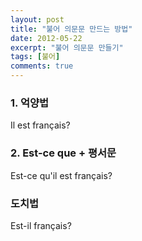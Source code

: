 ```yaml
---
layout: post
title: "불어 의문문 만드는 방법"
date: 2012-05-22
excerpt: "불어 의문문 만들기"
tags: [불어]
comments: true
---
```


### 1. 억양법
Il est français?

### 2. Est-ce que + 평서문
Est-ce qu'il est français?

### 도치법
Est-il français?
